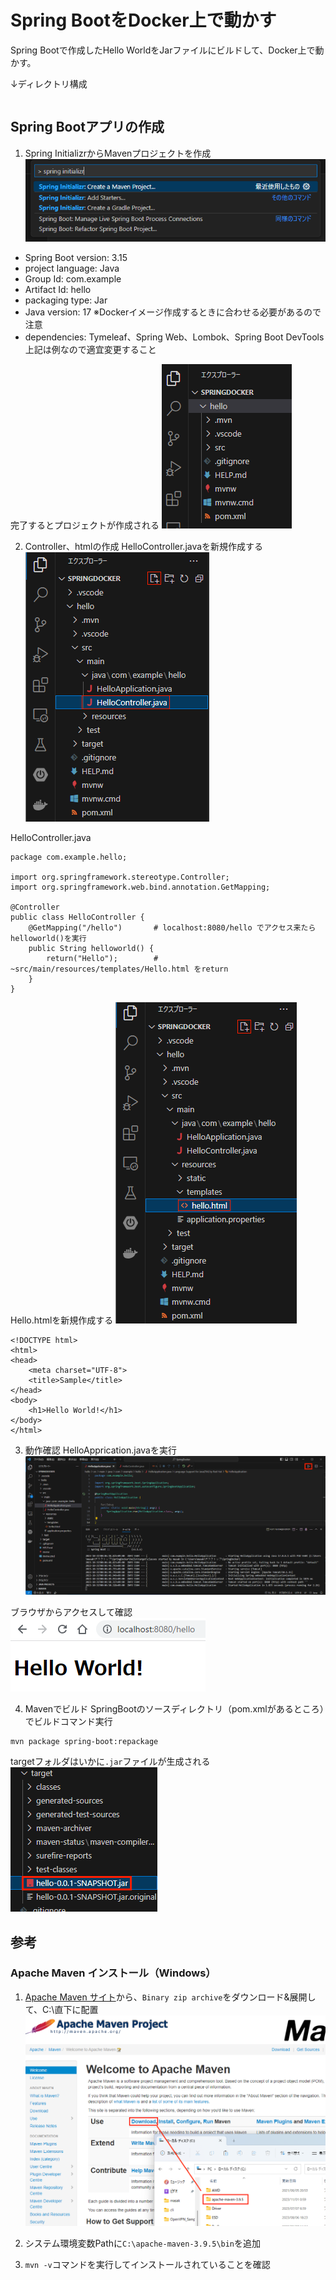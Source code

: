 # Spring BootをDocker上で動かす

Spring Bootで作成したHello WorldをJarファイルにビルドして、Docker上で動かす。

↓ディレクトリ構成
```

```

## Spring Bootアプリの作成
1. Spring InitializrからMavenプロジェクトを作成
![VS Code](_static/SpringOnDocker/1_init.png)

- Spring Boot version: 3.15
- project language: Java
- Group Id: com.example
- Artifact Id: hello
- packaging type: Jar
- Java version: 17  ※Dockerイメージ作成するときに合わせる必要があるので注意
- dependencies: Tymeleaf、Spring Web、Lombok、Spring Boot DevTools
上記は例なので適宜変更すること

完了するとプロジェクトが作成される
![VS Code](_static/SpringOnDocker/2_init.png)

2. Controller、htmlの作成
HelloController.javaを新規作成する
![VS Code](_static/SpringOnDocker/3_controller.png)

HelloController.java
```
package com.example.hello;

import org.springframework.stereotype.Controller;
import org.springframework.web.bind.annotation.GetMapping;

@Controller
public class HelloController {
    @GetMapping("/hello")       # localhost:8080/hello でアクセス来たらhelloworld()を実行
    public String helloworld() {
        return("Hello");        # ~src/main/resources/templates/Hello.html をreturn
    }
}
```

Hello.htmlを新規作成する
![VS Code](_static/SpringOnDocker/4_html.png)

```
<!DOCTYPE html>
<html>
<head>
    <meta charset="UTF-8">
    <title>Sample</title>
</head>
<body>
    <h1>Hello World!</h1>
</body>
</html>
```

3. 動作確認
HelloApprication.javaを実行
![VS Code](_static/SpringOnDocker/5_test.png)

ブラウザからアクセスして確認
![test](_static/SpringOnDocker/6_test.png)

4. Mavenでビルド
SpringBootのソースディレクトリ（pom.xmlがあるところ）でビルドコマンド実行
```
mvn package spring-boot:repackage
```

targetフォルダはいかに`.jar`ファイルが生成される
![jar](_static/SpringOnDocker/7_jar.png)




## 参考
### Apache Maven インストール（Windows）
1. [Apache Maven サイト](https://maven.apache.org/)から、`Binary zip archive`をダウンロード&展開して、C:\直下に配置
![MavenInstall](_static/SpringOnDocker/99_MavenInstall.png)

2. システム環境変数Pathに`C:\apache-maven-3.9.5\bin`を追加

3. `mvn -v`コマンドを実行してインストールされていることを確認